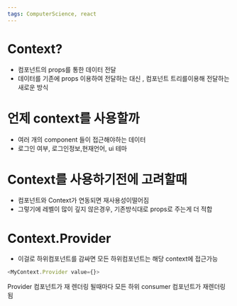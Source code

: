 ```yaml
---
tags: ComputerScience, react
---
```

# Context?

- 컴포넌트의 props를 통한 데이터 전달
- 데이터를 기존에 props 이용하여 전달하는 대신 , 컴포넌트 트리를이용해 전달하는 새로운 방식

# 언제 context를 사용할까
- 여러 개의 component 들이 접근해야하는 데이터
- 로그인 여부, 로그인정보,현재언어, ui 테마

# Context를 사용하기전에 고려할때

- 컴포넌트와 Context가 연동되면 재사용성이떨어짐
- 그렇기에 레벨이 많이 깊지 않은경우, 기존방식대로 props로 주는게 더 적합

# Context.Provider
- 이걸로 하위컴포넌트를 감싸면 모든 하위컴포넌트는 해당 context에 접근가능

``` javascript
<MyContext.Provider value={}>
```


Provider 컴포넌트가 재 렌더링 될때마다 모든 하위 consumer 컴포넌트가 재렌더링됨
